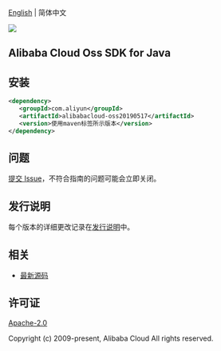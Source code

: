 [English](README.md) | 简体中文

![](https://aliyunsdk-pages.alicdn.com/icons/AlibabaCloud.svg)

## Alibaba Cloud Oss SDK for Java

## 安装

```xml
<dependency>
   <groupId>com.aliyun</groupId>
   <artifactId>alibabacloud-oss20190517</artifactId>
   <version>使用maven标签所示版本</version>
</dependency>
```

## 问题

[提交 Issue](https://github.com/aliyun/alibabacloud-java-async-sdk/issues/new)，不符合指南的问题可能会立即关闭。

## 发行说明

每个版本的详细更改记录在[发行说明](./ChangeLog.txt)中。

## 相关

- [最新源码](https://github.com/aliyun/alibabacloud-async-java-sdk/)

## 许可证

[Apache-2.0](http://www.apache.org/licenses/LICENSE-2.0)

Copyright (c) 2009-present, Alibaba Cloud All rights reserved.
